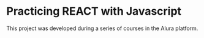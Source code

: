 # Practicing REACT with Javascript

This project was developed during a series of courses in the Alura platform.